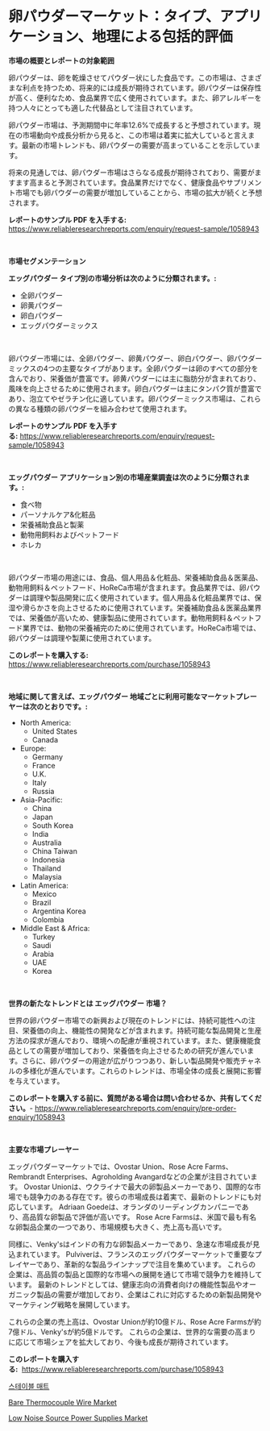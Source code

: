 <p><h1>卵パウダーマーケット：タイプ、アプリケーション、地理による包括的評価</h1></p><p><strong>市場の概要とレポートの対象範囲</strong></p>
<p><p>卵パウダーは、卵を乾燥させてパウダー状にした食品です。この市場は、さまざまな利点を持つため、将来的には成長が期待されています。卵パウダーは保存性が高く、便利なため、食品業界で広く使用されています。また、卵アレルギーを持つ人々にとっても適した代替品として注目されています。</p><p>卵パウダー市場は、予測期間中に年率12.6%で成長すると予想されています。現在の市場動向や成長分析から見ると、この市場は着実に拡大していると言えます。最新の市場トレンドも、卵パウダーの需要が高まっていることを示しています。</p><p>将来の見通しでは、卵パウダー市場はさらなる成長が期待されており、需要がますます高まると予測されています。食品業界だけでなく、健康食品やサプリメント市場でも卵パウダーの需要が増加していることから、市場の拡大が続くと予想されます。</p></p>
<p><strong>レポートのサンプル PDF を入手する:</strong> <a href="https://www.reliableresearchreports.com/enquiry/request-sample/1058943">https://www.reliableresearchreports.com/enquiry/request-sample/1058943</a></p>
<p>&nbsp;</p>
<p><strong>市場セグメンテーション</strong></p>
<p><strong>エッグパウダー タイプ別の市場分析は次のように分類されます。:</strong></p>
<p><ul><li>全卵パウダー</li><li>卵黄パウダー</li><li>卵白パウダー</li><li>エッグパウダーミックス</li></ul></p>
<p>&nbsp;</p>
<p><p>卵パウダー市場には、全卵パウダー、卵黄パウダー、卵白パウダー、卵パウダーミックスの4つの主要なタイプがあります。全卵パウダーは卵のすべての部分を含んでおり、栄養価が豊富です。卵黄パウダーには主に脂肪分が含まれており、風味を向上させるために使用されます。卵白パウダーは主にタンパク質が豊富であり、泡立てやゼラチン化に適しています。卵パウダーミックス市場は、これらの異なる種類の卵パウダーを組み合わせて使用されます。</p></p>
<p><strong>レポートのサンプル PDF を入手する:</strong>&nbsp;<a href="https://www.reliableresearchreports.com/enquiry/request-sample/1058943">https://www.reliableresearchreports.com/enquiry/request-sample/1058943</a></p>
<p>&nbsp;</p>
<p><strong> エッグパウダー アプリケーション別の市場産業調査は次のように分類されます。:</strong></p>
<p><ul><li>食べ物</li><li>パーソナルケア&化粧品</li><li>栄養補助食品と製薬</li><li>動物用飼料およびペットフード</li><li>ホレカ</li></ul></p>
<p>&nbsp;</p>
<p><p>卵パウダー市場の用途には、食品、個人用品＆化粧品、栄養補助食品＆医薬品、動物用飼料＆ペットフード、HoReCa市場が含まれます。食品業界では、卵パウダーは調理や製品開発に広く使用されています。個人用品＆化粧品業界では、保湿や滑らかさを向上させるために使用されています。栄養補助食品＆医薬品業界では、栄養価が高いため、健康製品に使用されています。動物用飼料＆ペットフード業界では、動物の栄養補完のために使用されています。HoReCa市場では、卵パウダーは調理や製菓に使用されています。</p></p>
<p><strong>このレポートを購入する:</strong>&nbsp; <a href="https://www.reliableresearchreports.com/purchase/1058943">https://www.reliableresearchreports.com/purchase/1058943</a></p>
<p>&nbsp;</p>
<p><strong>地域に関して言えば、エッグパウダー 地域ごとに利用可能なマーケットプレーヤーは次のとおりです。:</strong></p>
<p><ul>
    <li>
        North America:
        <ul>
            <li>United States</li>
            <li>Canada</li>
        </ul>
    </li>
    <li>
        Europe:
        <ul>
            <li>Germany</li>
            <li>France</li>
            <li>U.K.</li>
            <li>Italy</li>
            <li>Russia</li>
        </ul>
    </li>
    <li>
        Asia-Pacific:
        <ul>
            <li>China</li>
            <li>Japan</li>
            <li>South Korea</li>
            <li>India</li>
            <li>Australia</li>
            <li>China Taiwan</li>
            <li>Indonesia</li>
            <li>Thailand</li>
            <li>Malaysia</li>
        </ul>
    </li>
    <li>
        Latin America:
        <ul>
            <li>Mexico</li>
            <li>Brazil</li>
            <li>Argentina Korea</li>
            <li>Colombia</li>
        </ul>
    </li>
    <li>
        Middle East & Africa:
        <ul>
            <li>Turkey</li>
            <li>Saudi</li>
            <li>Arabia</li>
            <li>UAE</li>
            <li>Korea</li>
        </ul>
    </li>
    </ul></p>
<p>&nbsp;</p>
<p><strong>世界の新たなトレンドとは エッグパウダー 市場？</strong></p>
<p><p>世界の卵パウダー市場での新興および現在のトレンドには、持続可能性への注目、栄養価の向上、機能性の開発などが含まれます。持続可能な製品開発と生産方法の探求が進んでおり、環境への配慮が重視されています。また、健康機能食品としての需要が増加しており、栄養価を向上させるための研究が進んでいます。さらに、卵パウダーの用途が広がりつつあり、新しい製品開発や販売チャネルの多様化が進んでいます。これらのトレンドは、市場全体の成長と展開に影響を与えています。</p></p>
<p><strong>このレポートを購入する前に、質問がある場合は問い合わせるか、共有してください。</strong>- <a href="https://www.reliableresearchreports.com/enquiry/pre-order-enquiry/1058943">https://www.reliableresearchreports.com/enquiry/pre-order-enquiry/1058943</a></p>
<p>&nbsp;</p>
<p><strong>主要な市場プレーヤー</strong></p>
<p><p>エッグパウダーマーケットでは、Ovostar Union、Rose Acre Farms、Rembrandt Enterprises、Agroholding Avangardなどの企業が注目されています。 Ovostar Unionは、ウクライナで最大の卵製品メーカーであり、国際的な市場でも競争力のある存在です。彼らの市場成長は着実で、最新のトレンドにも対応しています。 Adriaan Goedeは、オランダのリーディングカンパニーであり、高品質な卵製品で評価が高いです。 Rose Acre Farmsは、米国で最も有名な卵製品企業の一つであり、市場規模も大きく、売上高も高いです。 </p><p>同様に、Venky'sはインドの有力な卵製品メーカーであり、急速な市場成長が見込まれています。 Pulviverは、フランスのエッグパウダーマーケットで重要なプレイヤーであり、革新的な製品ラインナップで注目を集めています。 これらの企業は、高品質の製品と国際的な市場への展開を通じて市場で競争力を維持しています。 最新のトレンドとしては、健康志向の消費者向けの機能性製品やオーガニック製品の需要が増加しており、企業はこれに対応するための新製品開発やマーケティング戦略を展開しています。</p><p>これらの企業の売上高は、Ovostar Unionが約10億ドル、Rose Acre Farmsが約7億ドル、Venky'sが約5億ドルです。 これらの企業は、世界的な需要の高まりに応じて市場シェアを拡大しており、今後も成長が期待されています。</p></p>
<p><strong>このレポートを購入する:</strong>&nbsp;&nbsp;<a href="https://www.reliableresearchreports.com/purchase/1058943">https://www.reliableresearchreports.com/purchase/1058943</a></p>
<p><p><a href="https://github.com/rsg307664904/Market-Research-Report-List-1/blob/main/522342113873.md">스테이블 매트</a></p><p><a href="https://copper-carbon-84f.notion.site/Bare-Thermocouple-Wire-Market-Research-Report-The-Key-To-Successful-Business-Strategy-Forecasted-fo-11c81570df1d47c8b6c71e5795ce52d2">Bare Thermocouple Wire Market</a></p><p><a href="https://github.com/AKSHATREPORTPRIME/Market-Research-Report-List-4/blob/main/low-noise-source-power-supplies-market.md">Low Noise Source Power Supplies Market</a></p></p>